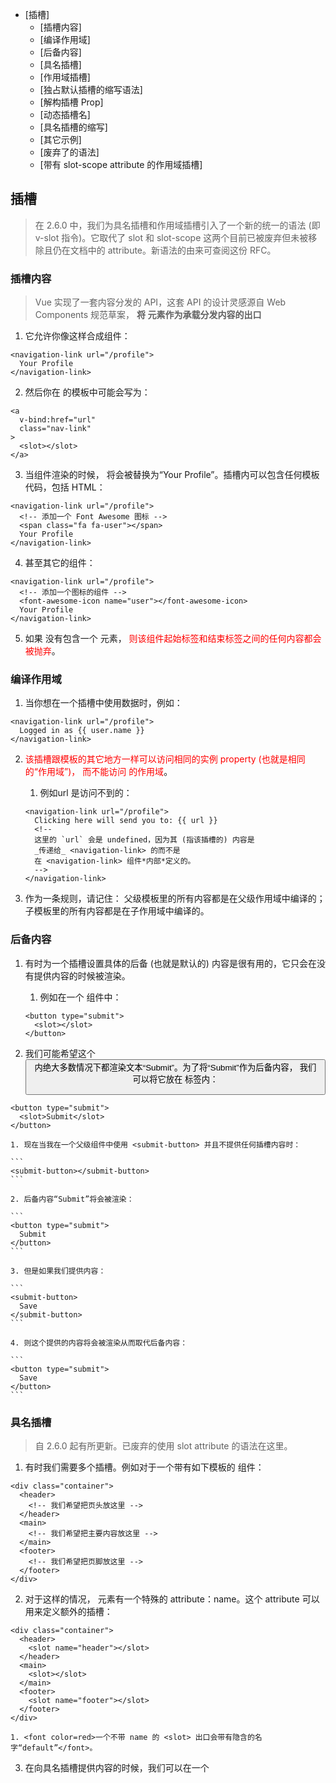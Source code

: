 
<!-- vim-markdown-toc GFM -->

* [插槽]
	* [插槽内容]
	* [编译作用域]
	* [后备内容]
	* [具名插槽]
	* [作用域插槽]
	* [独占默认插槽的缩写语法]
	* [解构插槽 Prop]
	* [动态插槽名]
	* [具名插槽的缩写]
	* [其它示例]
	* [废弃了的语法]
	* [带有 slot-scope attribute 的作用域插槽]

<!-- vim-markdown-toc -->

## 插槽
> 在 2.6.0 中，我们为具名插槽和作用域插槽引入了一个新的统一的语法 (即 v-slot 指令)。它取代了 slot 和 slot-scope 
这两个目前已被废弃但未被移除且仍在文档中的 attribute。新语法的由来可查阅这份 RFC。

### 插槽内容
> Vue 实现了一套内容分发的 API，这套 API 的设计灵感源自 Web Components 规范草案，
**将 <slot> 元素作为承载分发内容的出口**

1. 它允许你像这样合成组件：
```
<navigation-link url="/profile">
  Your Profile
</navigation-link>
```

2. 然后你在 <navigation-link> 的模板中可能会写为：

```
<a
  v-bind:href="url"
  class="nav-link"
>
  <slot></slot>
</a>
```

3. 当组件渲染的时候，<slot></slot> 将会被替换为“Your Profile”。插槽内可以包含任何模板代码，包括 HTML：

```
<navigation-link url="/profile">
  <!-- 添加一个 Font Awesome 图标 -->
  <span class="fa fa-user"></span>
  Your Profile
</navigation-link>
```

4. 甚至其它的组件：

```
<navigation-link url="/profile">
  <!-- 添加一个图标的组件 -->
  <font-awesome-icon name="user"></font-awesome-icon>
  Your Profile
</navigation-link>
```

5. 如果 <navigation-link> 没有包含一个 <slot> 元素，
<font color=red>则该组件起始标签和结束标签之间的任何内容都会被抛弃</font>。

### 编译作用域
1. 当你想在一个插槽中使用数据时，例如：

```
<navigation-link url="/profile">
  Logged in as {{ user.name }}
</navigation-link>
```

2. <font color=red>该插槽跟模板的其它地方一样可以访问相同的实例 property (也就是相同的“作用域”)，
而不能访问 <navigation-link> 的作用域</font>。
	1. 例如url 是访问不到的：

	```
	<navigation-link url="/profile">
	  Clicking here will send you to: {{ url }}
	  <!--
	  这里的 `url` 会是 undefined，因为其 (指该插槽的) 内容是
	  _传递给_ <navigation-link> 的而不是
	  在 <navigation-link> 组件*内部*定义的。
	  -->
	</navigation-link>
	```

3. 作为一条规则，请记住：
    父级模板里的所有内容都是在父级作用域中编译的；子模板里的所有内容都是在子作用域中编译的。

### 后备内容
1. 有时为一个插槽设置具体的后备 (也就是默认的) 内容是很有用的，它只会在没有提供内容的时候被渲染。
	1. 例如在一个 <submit-button>组件中：

	```
	<button type="submit">
	  <slot></slot>
	</button>
	```

2. 我们可能希望这个 <button> 内绝大多数情况下都渲染文本“Submit”。为了将“Submit”作为后备内容，
我们可以将它放在 <slot> 标签内：

```
<button type="submit">
  <slot>Submit</slot>
</button>
```

	1. 现在当我在一个父级组件中使用 <submit-button> 并且不提供任何插槽内容时：

	```
	<submit-button></submit-button>
	```

	2. 后备内容“Submit”将会被渲染：

	```
	<button type="submit">
	  Submit
	</button>
	```

	3. 但是如果我们提供内容：

	```
	<submit-button>
	  Save
	</submit-button>
	```

	4. 则这个提供的内容将会被渲染从而取代后备内容：

	```
	<button type="submit">
	  Save
	</button>
	```

### 具名插槽
> 自 2.6.0 起有所更新。已废弃的使用 slot attribute 的语法在这里。

1. 有时我们需要多个插槽。例如对于一个带有如下模板的 <base-layout> 组件：

```
<div class="container">
  <header>
    <!-- 我们希望把页头放这里 -->
  </header>
  <main>
    <!-- 我们希望把主要内容放这里 -->
  </main>
  <footer>
    <!-- 我们希望把页脚放这里 -->
  </footer>
</div>
```

2. 对于这样的情况，<slot> 元素有一个特殊的 attribute：name。这个 attribute 可以用来定义额外的插槽：

```
<div class="container">
  <header>
    <slot name="header"></slot>
  </header>
  <main>
    <slot></slot>
  </main>
  <footer>
    <slot name="footer"></slot>
  </footer>
</div>
```

	1. <font color=red>一个不带 name 的 <slot> 出口会带有隐含的名字“default”</font>。

3. 在向具名插槽提供内容的时候，我们可以在一个 <template> 元素上使用 v-slot 指令，并以 v-slot 的参数的形式提供其名称：

```
<base-layout>
  <template v-slot:header>
    <h1>Here might be a page title</h1>
  </template>

  <p>A paragraph for the main content.</p>
  <p>And another one.</p>

  <template v-slot:footer>
    <p>Here's some contact info</p>
  </template>
</base-layout>
```

4. 现在 <template> 元素中的所有内容都将会被传入相应的插槽。
任何没有被包裹在带有 v-slot 的 <template> 中的内容都会被视为默认插槽的内容。

5. 然而，如果你希望更明确一些，仍然可以在一个 <template> 中包裹默认插槽的内容：

```
<base-layout>
  <template v-slot:header>
    <h1>Here might be a page title</h1>
  </template>

  <template v-slot:default>
    <p>A paragraph for the main content.</p>
    <p>And another one.</p>
  </template>

  <template v-slot:footer>
    <p>Here's some contact info</p>
  </template>
</base-layout>
```

6. 任何一种写法都会渲染出：

```
<div class="container">
  <header>
    <h1>Here might be a page title</h1>
  </header>
  <main>
    <p>A paragraph for the main content.</p>
    <p>And another one.</p>
  </main>
  <footer>
    <p>Here's some contact info</p>
  </footer>
</div>
```

7. <font color=green>注意 v-slot 只能添加在 <template> 上 (只有一种例外情况)，这一点和已经废弃的 slot attribute 不同。</font>

### 作用域插槽
> 自 2.6.0 起有所更新。已废弃的使用 slot-scope attribute 的语法在这里。

1. <font color=red>有时让插槽内容能够访问子组件中才有的数据是很有用的</font>。
<font color=green>注意了: 这是父组件访问子组件的属性,而不是将父组件的属性传递给子组件里面</font>.

	1. 例如，设想一个带有如下模板的 <current-user> 组件：

	```
	<span>
	  <slot>{{ user.lastName }}</slot>
	</span>
	```

	2. 我们可能想换掉备用内容，用名而非姓来显示。如下：

	```
	<current-user>
	  {{ user.firstName }}
	</current-user>
	```

	3. 然而上述代码不会正常工作，因为只有 <current-user> 组件可以访问到 user 而我们提供的内容是在父级渲染的。

2. <font color=green>为了让 user 在父级的插槽内容中可用，我们可以将 user 作为 <slot> 元素的一个 attribute 绑定上去</font>：

	```
	<span>
	  <slot v-bind:user="user">
		{{ user.lastName }}
	  </slot>
	</span>
	```

3. 绑定在 <slot> 元素上的 attribute 被称为插槽 prop。
现在在父级作用域中，我们可以使用带值的 v-slot 来定义我们提供的插槽 prop的名字：
<font color=red>疑问:这里的slotProps是否是组件里面的prop,还是说将父组件总用于里的prop传递给子组件.</font>
<font color=green>这里的slotProps是子组件的属性,用来代表所有子组件绑定的属性.</font>
```
<current-user>
  <template v-slot:default="slotProps">
	{{ slotProps.user.firstName }}
  </template>
</current-user>
```

4. 在这个例子中，我们选择将包含所有插槽 prop 的对象命名为 slotProps，但你也可以使用任意你喜欢的名字。
<font color=green>v-slot:default="aa",表明name是default的v-slot的所有属性是aa对象</font>

### 独占默认插槽的缩写语法
1. 在上述情况下，当被提供的内容只有默认插槽时，组件的标签才可以被当作插槽的模板来使用。
这样我们就可以把 v-slot 直接用在组件上：

```
<current-user v-slot:default="slotProps">
  {{ slotProps.user.firstName }}
</current-user>
```

2. 这种写法还可以更简单。就像假定未指明的内容对应默认插槽一样，不带参数的 v-slot 被假定对应默认插槽：

```
<current-user v-slot="slotProps">
  {{ slotProps.user.firstName }}
</current-user>
```

3. 注意默认插槽的缩写语法不能和具名插槽混用，因为它会导致作用域不明确：

```
<!-- 无效，会导致警告 -->
<current-user v-slot="slotProps">
  {{ slotProps.user.firstName }}
  <template v-slot:other="otherSlotProps">
    slotProps is NOT available here
  </template>
</current-user>
```

4. 只要出现多个插槽，请始终为所有的插槽使用完整的基于 <template> 的语法：

```
<current-user>
  <template v-slot:default="slotProps">
    {{ slotProps.user.firstName }}
  </template>

  <template v-slot:other="otherSlotProps">
    ...
  </template>
</current-user>
```

### 解构插槽 Prop
1. 作用域插槽的内部工作原理是将你的插槽内容包括在一个传入单个参数的函数里：

```
function (slotProps) {
  // 插槽内容
}
```

2. 这意味着 v-slot 的值实际上可以是任何能够作为函数定义中的参数的 JavaScript 表达式。
所以在支持的环境下 (单文件组件或现代浏览器)，你也可以使用 ES2015 解构来传入具体的插槽 prop，如下：

```
<current-user v-slot="{ user }">
  {{ user.firstName }}
</current-user>
```

3. 这样可以使模板更简洁，尤其是在该插槽提供了多个 prop 的时候。它同样开启了 prop 重命名等其它可能，例如将 user 重命名为
person：

```
<current-user v-slot="{ user: person }">
  {{ person.firstName }}
</current-user>
```

4. 你甚至可以定义后备内容，用于插槽 prop 是 undefined 的情形：

```
<current-user v-slot="{ user = { firstName: 'Guest' } }">
  {{ user.firstName }}
</current-user>
```

### 动态插槽名
> 2.6.0 新增

1. 动态指令参数也可以用在 v-slot 上，来定义动态的插槽名：

```
<base-layout>
  <template v-slot:[dynamicSlotName]>
    ...
  </template>
</base-layout>
```

### 具名插槽的缩写
> 2.6.0 新增

1. 跟 v-on 和 v-bind 一样，v-slot 也有缩写，即把参数之前的所有内容 (v-slot:) 替换为字符 #。
例如 v-slot:header 可以被重写为 #header：

```
<base-layout>
  <template #header>
    <h1>Here might be a page title</h1>
  </template>

  <p>A paragraph for the main content.</p>
  <p>And another one.</p>

  <template #footer>
    <p>Here's some contact info</p>
  </template>
</base-layout>
```

2. 然而，和其它指令一样，该缩写只在其有参数的时候才可用。这意味着以下语法是无效的：

```
<!-- 这样会触发一个警告 -->
<current-user #="{ user }">
  {{ user.firstName }}
</current-user>
```

3. 如果你希望使用缩写的话，你必须始终以明确插槽名取而代之：

```
<current-user #default="{ user }">
  {{ user.firstName }}
</current-user>
```

### 其它示例
1. 插槽 prop 允许我们将插槽转换为可复用的模板，这些模板可以基于输入的 prop 渲染出不同的内容。
这在设计封装数据逻辑同时允许父级组件自定义部分布局的可复用组件时是最有用的。

2. 例如，我们要实现一个 <todo-list> 组件，它是一个列表且包含布局和过滤逻辑：

```
<ul>
  <li
    v-for="todo in filteredTodos"
    v-bind:key="todo.id"
  >
    {{ todo.text }}
  </li>
</ul>
```

3. 我们可以将每个 todo 作为父级组件的插槽，以此通过父级组件对其进行控制，然后将 todo 作为一个插槽 prop 进行绑定：

```
<ul>
  <li
    v-for="todo in filteredTodos"
    v-bind:key="todo.id"
  >
    <!--
    我们为每个 todo 准备了一个插槽，
    将 `todo` 对象作为一个插槽的 prop 传入。
    -->
    <slot name="todo" v-bind:todo="todo">
      <!-- 后备内容 -->
      {{ todo.text }}
    </slot>
  </li>
</ul>
```

4. 现在当我们使用 <todo-list> 组件的时候，我们可以选择为 todo 定义一个不一样的 <template> 作为替代方案，
并且可以从子组件获取数据：

```
<todo-list v-bind:todos="todos">
  <template v-slot:todo="{ todo }">
    <span v-if="todo.isComplete">✓</span>
    {{ todo.text }}
  </template>
</todo-list>
```

5. 这只是作用域插槽用武之地的冰山一角。想了解更多现实生活中的作用域插槽的用法，
我们推荐浏览诸如 Vue Virtual Scroller、Vue Promised 和 Portal Vue 等库。

### 废弃了的语法
1. v-slot 指令自 Vue 2.6.0 起被引入，提供更好的支持 slot 和 slot-scope attribute 的 API 替代方案。
v-slot 完整的由来参见这份 RFC。在接下来所有的 2.x 版本中 slot 和 slot-scope attribute 仍会被支持，但已经被官方废弃且不会出现在 Vue 3 中。

2. 带有 slot attribute 的具名插槽
> 自 2.6.0 起被废弃。新推荐的语法请查阅这里。

3. 在 <template> 上使用特殊的 slot attribute，可以将内容从父级传给具名插槽 
(把这里提到过的 <base-layout> 组件作为示例)：

```
<base-layout>
  <template slot="header">
    <h1>Here might be a page title</h1>
  </template>

  <p>A paragraph for the main content.</p>
  <p>And another one.</p>

  <template slot="footer">
    <p>Here's some contact info</p>
  </template>
</base-layout>
```

4. 或者直接把 slot attribute 用在一个普通元素上：

```
<base-layout>
  <h1 slot="header">Here might be a page title</h1>

  <p>A paragraph for the main content.</p>
  <p>And another one.</p>

  <p slot="footer">Here's some contact info</p>
</base-layout>
```

5. 这里其实还有一个未命名插槽，也就是默认插槽，捕获所有未被匹配的内容。上述两个示例的 HTML 渲染结果均为：

```
<div class="container">
  <header>
    <h1>Here might be a page title</h1>
  </header>
  <main>
    <p>A paragraph for the main content.</p>
    <p>And another one.</p>
  </main>
  <footer>
    <p>Here's some contact info</p>
  </footer>
</div>
```

### 带有 slot-scope attribute 的作用域插槽
> 自 2.6.0 起被废弃。新推荐的语法请查阅这里。

1. 在 <template> 上使用特殊的 slot-scope attribute，可以接收传递给插槽的 prop 
(把这里提到过的 <slot-example> 组件作为示例)：

```
<slot-example>
  <template slot="default" slot-scope="slotProps">
    {{ slotProps.msg }}
  </template>
</slot-example>
```

2. 这里的 slot-scope 声明了被接收的 prop 对象会作为 slotProps 变量存在于 <template> 作用域中。
你可以像命名 JavaScript 函数参数一样随意命名 slotProps。

这里的 slot="default" 可以被忽略为隐性写法：

```
<slot-example>
  <template slot-scope="slotProps">
    {{ slotProps.msg }}
  </template>
</slot-example>
```

3. slot-scope attribute 也可以直接用于非 <template> 元素 (包括组件)：

```
<slot-example>
  <span slot-scope="slotProps">
    {{ slotProps.msg }}
  </span>
</slot-example>
```

4. slot-scope 的值可以接收任何有效的可以出现在函数定义的参数位置上的 JavaScript 表达式。
这意味着在支持的环境下 (单文件组件或现代浏览器)，你也可以在表达式中使用 ES2015 解构，如下：

```
<slot-example>
  <span slot-scope="{ msg }">
    {{ msg }}
  </span>
</slot-example>
```

5. 使用这里描述过的 <todo-list> 作为示例，与它等价的使用 slot-scope 的代码是：

```
<todo-list v-bind:todos="todos">
  <template slot="todo" slot-scope="{ todo }">
    <span v-if="todo.isComplete">✓</span>
    {{ todo.text }}
  </template>
</todo-list>
```

动态组件 & 异步组件 →
